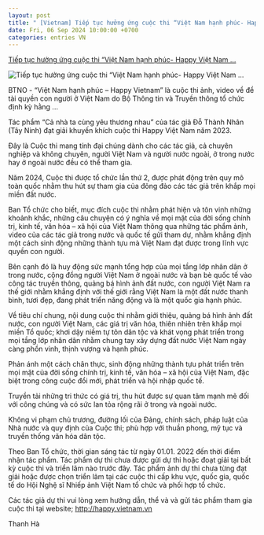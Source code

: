 ```yaml
---
layout: post
title: " [Vietnam] Tiếp tục hưởng ứng cuộc thi “Việt Nam hạnh phúc- Happy Việt Nam ..."
date: Fri, 06 Sep 2024 10:00:00 +0700
categories: entries VN
---
```

[Tiếp tục hưởng ứng cuộc thi “Việt Nam hạnh phúc- Happy Việt Nam ...](https://baotayninh.vn/tiep-tuc-huong-ung-cuoc-thi-viet-nam-hanh-phuc-happy-viet-nam-a178193.html)

![Tiếp tục hưởng ứng cuộc thi “Việt Nam hạnh phúc- Happy Việt Nam ...](https://baotayninh.vn/image/news/2024/20240905/thumbnail/510x286/1725528108.jpg)

BTNO - “Việt Nam hạnh phúc – Happy Vietnam” là cuộc thi ảnh, video về đề tài quyền con người ở Việt Nam do Bộ Thông tin và Truyền thông tổ chức định kỳ hằng ...

Tác phẩm “Cả nhà ta cùng yêu thương nhau” của tác giả Đỗ Thành Nhân (Tây Ninh) đạt giải khuyến khích cuộc thi Happy Việt Nam năm 2023.

Đây là Cuộc thi mang tính đại chúng dành cho các tác giả, cả chuyên nghiệp và không chuyên, người Việt Nam và người nước ngoài, ở trong nước hay ở ngoài nước đều có thể tham gia.

Năm 2024, Cuộc thi được tổ chức lần thứ 2, được phát động trên quy mô toàn quốc nhằm thu hút sự tham gia của đông đảo các tác giả trên khắp mọi miền đất nước.

Ban Tổ chức cho biết, mục đích cuộc thi nhằm phát hiện và tôn vinh những khoảnh khắc, những câu chuyện có ý nghĩa về mọi mặt của đời sống chính trị, kinh tế, văn hóa – xã hội của Việt Nam thông qua những tác phẩm ảnh, video của các tác giả trong nước và quốc tế gửi tham dự, nhằm khẳng định một cách sinh động những thành tựu mà Việt Nam đạt được trong lĩnh vực quyền con người.

Bên cạnh đó là huy động sức mạnh tổng hợp của mọi tầng lớp nhân dân ở trong nước, cộng đồng người Việt Nam ở ngoài nước và bạn bè quốc tế vào công tác truyền thông, quảng bá hình ảnh đất nước, con người Việt Nam ra thế giới nhằm khẳng định với thế giới rằng Việt Nam là một đất nước thanh bình, tươi đẹp, đang phát triển năng động và là một quốc gia hạnh phúc.

Về tiêu chí chung, nội dung cuộc thi nhằm giới thiệu, quảng bá hình ảnh đất nước, con người Việt Nam, các giá trị văn hóa, thiên nhiên trên khắp mọi miền Tổ quốc; khơi dậy niềm tự tôn dân tộc và khát vọng phát triển trong mọi tầng lớp nhân dân nhằm chung tay xây dựng đất nước Việt Nam ngày càng phồn vinh, thịnh vượng và hạnh phúc.

Phản ánh một cách chân thực, sinh động những thành tựu phát triển trên mọi mặt của đời sống chính trị, kinh tế, văn hóa – xã hội của Việt Nam, đặc biệt trong công cuộc đổi mới, phát triển và hội nhập quốc tế.

Truyền tải những tri thức có giá trị, thu hút được sự quan tâm mạnh mẽ đối với công chúng và có sức lan tỏa rộng rãi ở trong và ngoài nước.

Không vi phạm chủ trương, đường lối của Đảng, chính sách, pháp luật của Nhà nước và quy định của Cuộc thi; phù hợp với thuần phong, mỹ tục và truyền thống văn hóa dân tộc.

Theo Ban Tổ chức, thời gian sáng tác từ ngày 01.01. 2022 đến thời điểm nhận tác phẩm. Tác phẩm dự thi chưa được gửi dự thi hoặc đoạt giải tại bất kỳ cuộc thi và triển lãm nào trước đây. Tác phẩm ảnh dự thi chưa từng đạt giải hoặc được chọn triển lãm tại các cuộc thi cấp khu vực, quốc gia, quốc tế do Hội Nghệ sĩ Nhiếp ảnh Việt Nam tổ chức và phối hợp tổ chức.

Các tác giả dự thi vui lòng xem hướng dẫn, thể và và gửi tác phẩm tham gia cuộc thi tại website; http://happy.vietnam.vn

Thanh Hà

